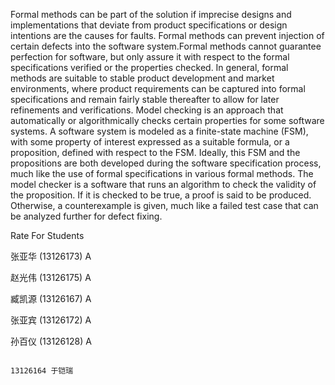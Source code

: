 Formal methods can be part of the solution if imprecise designs and implementations that deviate from product specifications
or design intentions are the causes for faults. Formal methods can prevent injection of certain defects into the software 
system.Formal methods cannot guarantee perfection for software, but only assure it with respect to the formal specifications
verified or the properties checked. In general, formal methods are suitable to stable product development and market 
environments, where product requirements can be captured into formal specifications and remain fairly stable thereafter to
allow for later refinements and verifications.
Model checking is an approach that automatically or algorithmically checks certain properties for some software systems. 
A software system is modeled as a finite-state machine (FSM), with some property of interest expressed as a suitable 
formula, or a proposition, defined with respect to the FSM. Ideally, this FSM and the propositions are both developed 
during the software specification process, much like the use of formal specifications in various formal methods. The model
checker is a software that runs an algorithm to check the validity of the proposition. If it is checked to be true, a proof
is said to be produced. Otherwise, a counterexample is given, much like a failed test case that can be analyzed further 
for defect fixing.



Rate For Students

张亚华 (13126173) A

赵光伟 (13126175) A

臧凯源 (13126167) A

张亚宾 (13126172) A

孙百仪 (13126128) A

                                                                            13126164 于铠瑞
